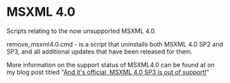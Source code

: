 MSXML 4.0
========
Scripts relating to the now unsupported MSXML 4.0.

remove_msxml4.0.cmd - is a script that uninstalls both MSXML 4.0 SP2 and SP3, and all additional updates that have been released for them.

More information on the support status of MSXML4.0 can be found at on my blog post titled "[And it's official, MSXML 4.0 SP3 is out of support!](https://altonblom.com/s34e09)"
